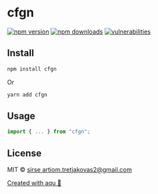 # cfgn

>

[![npm version](https://img.shields.io/npm/v/cfgn)](https://www.npmjs.com/package/cfgn)
[![npm downloads](https://img.shields.io/npm/dw/cfgn)](https://www.npmjs.com/package/cfgn)
[![vulnerabilities](https://img.shields.io/snyk/vulnerabilities/npm/cfgn)](https://www.npmjs.com/package/cfgn)

## Install

```bash
npm install cfgn
```

Or

```bash
yarn add cfgn
```

## Usage

```js
import { ... } from "cfgn";
```

## License

MIT © [sirse <artiom.tretjakovas2@gmail.com>](https://github.com/ArtiomTr)

[Created with aqu 🌊](https://github.com/ArtiomTr/aqu#readme)
